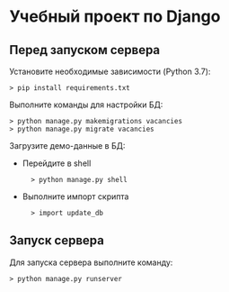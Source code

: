 # Учебный проект по Django

## Перед запуском сервера

Установите необходимые зависимости (Python 3.7):

    > pip install requirements.txt

Выполните команды для настройки БД:

    > python manage.py makemigrations vacancies
    > python manage.py migrate vacancies
    
Загрузите демо-данные в БД:

- Перейдите в shell

        > python manage.py shell
- Выполните импорт скрипта

        > import update_db
        
## Запуск сервера

Для запуска сервера выполните команду:

    > python manage.py runserver
